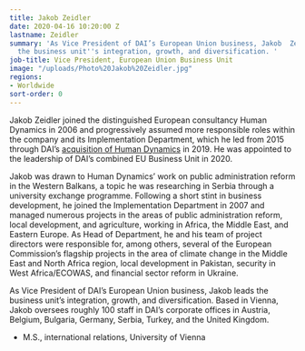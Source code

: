 ```yaml
---
title: Jakob Zeidler
date: 2020-04-16 10:20:00 Z
lastname: Zeidler
summary: 'As Vice President of DAI’s European Union business, Jakob  Zeidler leads
  the business unit''s integration, growth, and diversification. '
job-title: Vice President, European Union Business Unit
image: "/uploads/Photo%20Jakob%20Zeidler.jpg"
regions:
- Worldwide
sort-order: 0
---
```


Jakob Zeidler joined the distinguished European consultancy Human Dynamics in 2006 and progressively assumed more responsible roles within the company and its Implementation Department, which he led from 2015 through DAI’s [acquisition of Human Dynamics](https://www.dai.com/news/dai-acquires-leading-european-development-consultancy-human-dynamics) in 2019. He was appointed to the leadership of DAI’s combined EU Business Unit in 2020.

Jakob was drawn to Human Dynamics’ work on public administration reform in the Western Balkans, a topic he was researching in Serbia through a university exchange programme. Following a short stint in business development, he joined the Implementation Department in 2007 and managed numerous projects in the areas of public administration reform, local development, and agriculture, working in Africa, the Middle East, and Eastern Europe. As Head of Department, he and his team of project directors were responsible for, among others, several of the European Commission’s flagship projects in the area of climate change in the Middle East and North Africa region, local development in Pakistan, security in West Africa/ECOWAS, and financial sector reform in Ukraine. 

As Vice President of DAI’s European Union business, Jakob leads the business unit’s integration, growth, and diversification. Based in Vienna, Jakob oversees roughly 100 staff in DAI’s corporate offices in Austria, Belgium, Bulgaria, Germany, Serbia, Turkey, and the United Kingdom. 

* M.S., international relations, University of Vienna